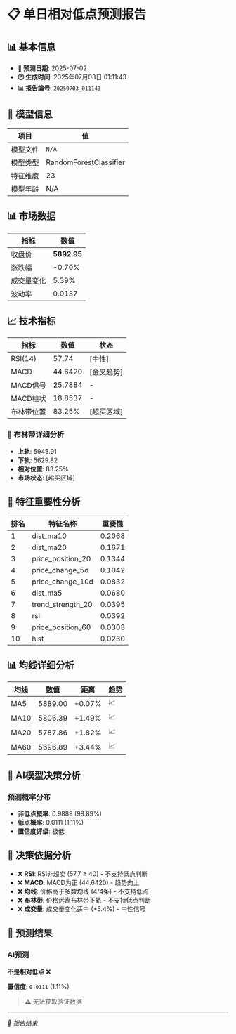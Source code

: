 # 📋 单日相对低点预测报告

## 📊 基本信息

- **🎯 预测日期**: 2025-07-02
- **🕐 生成时间**: 2025年07月03日 01:11:43
- **📊 报告编号**: `20250703_011143`

## 🤖 模型信息

| 项目 | 值 |
| --- | --- |
| 模型文件 | `N/A` |
| 模型类型 | RandomForestClassifier |
| 特征维度 | 23 |
| 模型年龄 | N/A |

## 📊 市场数据

| 指标 | 数值 |
| --- | --- |
| 收盘价 | **5892.95** |
| 涨跌幅 | -0.70% |
| 成交量变化 | 5.39% |
| 波动率 | 0.0137 |

## 📈 技术指标

| 指标 | 数值 | 状态 |
| --- | --- | --- |
| RSI(14) | 57.74 | [中性] |
| MACD | 44.6420 | [金叉趋势] |
| MACD信号 | 25.7884 | - |
| MACD柱状 | 18.8537 | - |
| 布林带位置 | 83.25% | [超买区域] |

### 📏 布林带详细分析

- **上轨**: 5945.91
- **下轨**: 5629.82
- **相对位置**: 83.25%
- **市场状态**: [超买区域]

## 🔬 特征重要性分析

| 排名 | 特征名称 | 重要性 |
| --- | --- | --- |
| 1 | dist_ma10 | 0.2068 |
| 2 | dist_ma20 | 0.1671 |
| 3 | price_position_20 | 0.1344 |
| 4 | price_change_5d | 0.1042 |
| 5 | price_change_10d | 0.0832 |
| 6 | dist_ma5 | 0.0680 |
| 7 | trend_strength_20 | 0.0395 |
| 8 | rsi | 0.0392 |
| 9 | price_position_60 | 0.0303 |
| 10 | hist | 0.0230 |

## 📊 均线详细分析

| 均线 | 数值 | 距离 | 趋势 |
| --- | --- | --- | --- |
| MA5 | 5889.00 | +0.07% | 📈 |
| MA10 | 5806.39 | +1.49% | 📈 |
| MA20 | 5787.86 | +1.82% | 📈 |
| MA60 | 5696.89 | +3.44% | 📈 |

## 🤖 AI模型决策分析

### 预测概率分布
- **非低点概率**: 0.9889 (98.89%)
- **低点概率**: 0.0111 (1.11%)
- **置信度评级**: 极低

## 🧠 决策依据分析

- ❌ **RSI**: RSI非超卖 (57.7 ≥ 40) - 不支持低点判断
- ❌ **MACD**: MACD为正 (44.6420) - 趋势向上
- ❌ **均线**: 价格高于多数均线 (4/4条) - 不支持低点
- ❌ **布林带**: 价格远离布林带下轨 - 不支持低点判断
- ❌ **成交量**: 成交量变化适中 (+5.4%) - 中性信号

## 🎯 预测结果

### AI预测
**不是相对低点** ❌

**置信度**: `0.0111` (1.11%)

> ⚠️ 无法获取验证数据

---
*📝 报告结束*
